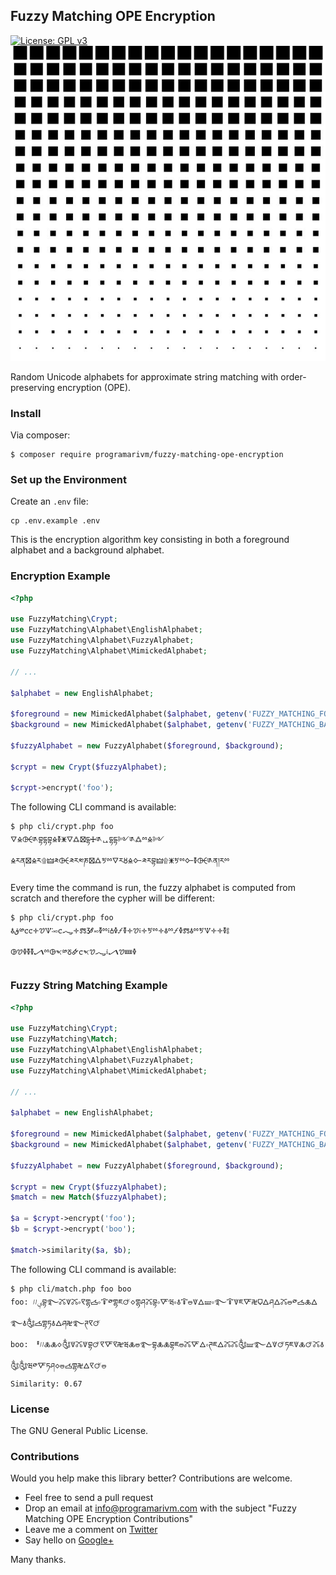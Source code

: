 ## Fuzzy Matching OPE Encryption

[![License: GPL v3](https://img.shields.io/badge/License-GPL%20v3-blue.svg)](https://www.gnu.org/licenses/gpl-3.0)
![Fuzzy Matching OPE Encryption](/resources/square-dot.jpg)

Random Unicode alphabets for approximate string matching with order-preserving encryption (OPE).

### Install

Via composer:

    $ composer require programarivm/fuzzy-matching-ope-encryption

### Set up the Environment

Create an `.env` file:

    cp .env.example .env

This is the encryption algorithm key consisting in both a foreground alphabet and a background alphabet.

### Encryption Example

```php
<?php

use FuzzyMatching\Crypt;
use FuzzyMatching\Alphabet\EnglishAlphabet;
use FuzzyMatching\Alphabet\FuzzyAlphabet;
use FuzzyMatching\Alphabet\MimickedAlphabet;

// ...

$alphabet = new EnglishAlphabet;

$foreground = new MimickedAlphabet($alphabet, getenv('FUZZY_MATCHING_FOREGROUND_ALPHABET'));
$background = new MimickedAlphabet($alphabet, getenv('FUZZY_MATCHING_BACKGROUND_ALPHABET'));

$fuzzyAlphabet = new FuzzyAlphabet($foreground, $background);

$crypt = new Crypt($fuzzyAlphabet);

$crypt->encrypt('foo');
```

The following CLI command is available:

    $ php cli/crypt.php foo
    🜄🜎🜤༁བྷདྷབྷ🜎🜧🜹🜄🜛🝱དྷ🜊༁ᇈདྷདྷ༻༁🜛ྉ🜎༻🜎ཪན🝱🜎ཪ۩🜲༫🜤༫ཪ༭ཎ🝱🜛🜪ྉ🜄ཪ🜘🜎🜙༫ཪབྷ🜲۩🜹🜪ྉ🜙🜧🜤༁ན།ཪྉ

Every time the command is run, the fuzzy alphabet is computed from scratch and therefore the cypher will be different:

    $ php cli/crypt.php foo
    🜭ق༰🝌🝌🝊🝣🝢࿒࿎🝌🝇🝊🝉🝲࿎🜧ྉ༴🝅🜦🝡🜧🝊🝣༴🝊🜪ྉ🝊🜭ྉ🝡🜦🝉🜭ྉ🜪🝢🝊🝊🜧༔🜖🝣🜦🜧🜧🝠ྉ🜖𐤎༰🜻🜸🝌𐤎🝣🝇༴🝠🝣🝚🜦

### Fuzzy String Matching Example

```php
<?php

use FuzzyMatching\Crypt;
use FuzzyMatching\Match;
use FuzzyMatching\Alphabet\EnglishAlphabet;
use FuzzyMatching\Alphabet\FuzzyAlphabet;
use FuzzyMatching\Alphabet\MimickedAlphabet;

// ...

$alphabet = new EnglishAlphabet;

$foreground = new MimickedAlphabet($alphabet, getenv('FUZZY_MATCHING_FOREGROUND_ALPHABET'));
$background = new MimickedAlphabet($alphabet, getenv('FUZZY_MATCHING_BACKGROUND_ALPHABET'));

$fuzzyAlphabet = new FuzzyAlphabet($foreground, $background);

$crypt = new Crypt($fuzzyAlphabet);
$match = new Match($fuzzyAlphabet);

$a = $crypt->encrypt('foo');
$b = $crypt->encrypt('boo');

$match->similarity($a, $b);
```

The following CLI command is available:

    $ php cli/match.php foo boo
    foo: ؠ𐤖𐤖བྷ࿐🜼🜈🜼༚🝥གྷ🝄༚🜒༳གྷཇ🜚🝔གྷཤ🜼བྷ༚🜅ཝ༚🜱🜒🜰🜈🜂🝛༚࿐🜒🜈ཇ🜅࿘🜷🜂ཤ🜂🜼🜰༳🝄🜏🜂࿐🜱༃🝄གྷཏ🜱🜂ཤ࿘࿐ཊ🝥🜚
    boo: ᅤ𐤖𐤖🜏🜏🝔༃🜈🜼🜈བྷ🜚🝥🜅🝥࿘ཝ🜏🜰࿐བྷ🜏🜏བྷཇ🜰🜼🜅🜂༚ཊཇ🜂🜼🜼༃🝛࿐🜂🜈🜚ཏཇ🜈🜏🜚🜼🜱༃༃ཝ༳🜅ཏཤ🝔🜰🝄གྷ࿘🜂🝥🜚🜰
    Similarity: 0.67

### License

The GNU General Public License.

### Contributions

Would you help make this library better? Contributions are welcome.

- Feel free to send a pull request
- Drop an email at info@programarivm.com with the subject "Fuzzy Matching OPE Encryption Contributions"
- Leave me a comment on [Twitter](https://twitter.com/programarivm)
- Say hello on [Google+](https://plus.google.com/+Programarivm)

Many thanks.
